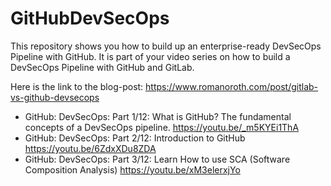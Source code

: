 # GitHubDevSecOps
This repository shows you how to build up an enterprise-ready DevSecOps Pipeline with GitHub. 
It is part of your video series on how to build a DevSecOps Pipeline with GitHub and GitLab.

Here is the link to the blog-post: https://www.romanoroth.com/post/gitlab-vs-github-devsecops

- GitHub: DevSecOps: Part 1/12: What is GitHub? The fundamental concepts of a DevSecOps pipeline. https://youtu.be/_m5KYEi1ThA
- GitHub: DevSecOps: Part 2/12: Introduction to GitHub https://youtu.be/6ZdxXDu8ZDA 
- GitHub: DevSecOps: Part 3/12: Learn How to use SCA (Software Composition Analysis) https://youtu.be/xM3elerxjYo
